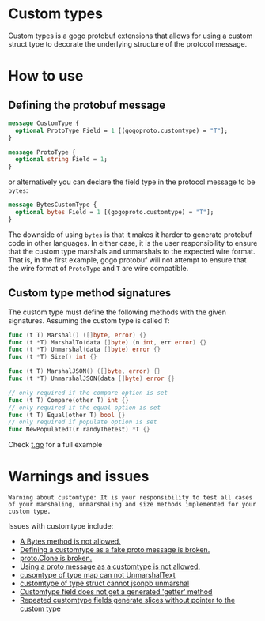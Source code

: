# Custom types

Custom types is a gogo protobuf extensions that allows for using a custom
struct type to decorate the underlying structure of the protocol message.

# How to use

## Defining the protobuf message

```proto
message CustomType {
  optional ProtoType Field = 1 [(gogoproto.customtype) = "T"];
}

message ProtoType {
  optional string Field = 1;
}
```

or alternatively you can declare the field type in the protocol message to be
`bytes`:

```proto
message BytesCustomType {
  optional bytes Field = 1 [(gogoproto.customtype) = "T"];
}
```

The downside of using `bytes` is that it makes it harder to generate protobuf
code in other languages. In either case, it is the user responsibility to
ensure that the custom type marshals and unmarshals to the expected wire
format. That is, in the first example, gogo protobuf will not attempt to ensure
that the wire format of `ProtoType` and `T` are wire compatible.

## Custom type method signatures

The custom type must define the following methods with the given
signatures. Assuming the custom type is called `T`:

```go
func (t T) Marshal() ([]byte, error) {}
func (t *T) MarshalTo(data []byte) (n int, err error) {}
func (t *T) Unmarshal(data []byte) error {}
func (t *T) Size() int {}

func (t T) MarshalJSON() ([]byte, error) {}
func (t *T) UnmarshalJSON(data []byte) error {}

// only required if the compare option is set
func (t T) Compare(other T) int {}
// only required if the equal option is set
func (t T) Equal(other T) bool {}
// only required if populate option is set
func NewPopulatedT(r randyThetest) *T {}
```

Check [t.go](test/t.go) for a full example

# Warnings and issues

`Warning about customtype: It is your responsibility to test all cases of your marshaling, unmarshaling and size methods implemented for your custom type.`

Issues with customtype include:
  * <a href="https://github.com/ypenghui6/protobuf/issues/199">A Bytes method is not allowed.<a/>
  * <a href="https://github.com/ypenghui6/protobuf/issues/132">Defining a customtype as a fake proto message is broken.</a>
  * <a href="https://github.com/ypenghui6/protobuf/issues/147">proto.Clone is broken.</a>
  * <a href="https://github.com/ypenghui6/protobuf/issues/125">Using a proto message as a customtype is not allowed.</a>
  * <a href="https://github.com/ypenghui6/protobuf/issues/200">cusomtype of type map can not UnmarshalText</a>
  * <a href="https://github.com/ypenghui6/protobuf/issues/201">customtype of type struct cannot jsonpb unmarshal</a>
  * <a href="https://github.com/ypenghui6/protobuf/issues/477">Customtype field does not get a generated 'getter' method</a>
  * <a href="https://github.com/ypenghui6/protobuf/issues/478">Repeated customtype fields generate slices without pointer to the custom type </a>
